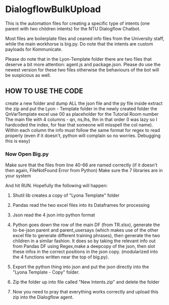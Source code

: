 # DialogflowBulkUpload

This is the automation files for creating a specific type of intents (one parent with two children intents) for the NTU Dialogflow Chatbot.

Most files are boilerplate files and ceaned info files from the University staff, while the main workhorse is big.py.
Do note that the intents are custom payloads for Kommunicate. 

Please do note that in the Lyon-Template folder there are two files that deserve a bit more attention: agent.js and package.json. Please do use the newest version for these two files otherwise the behaviours of the bot will be suspicious as well. 

## HOW TO USE THE CODE 

create a new folder and dump ALL the json file and the py file inside
extract the zip and put the Lyon - Template folder in the newly created folder
the QnVarTemplate excel use 00 as placeholder for the Tutorial Room number
The main file with 4 columns - qn, ns,lhs, lhn in that order (I was lazy so I hardcoded the index, for fear that someone will misspell the col name). Within each column the info must follow the same format for regex to read properly (even if it doesn't, python will complain so no worries. Debugging this is easy)

### Now Open Big.py

Make sure that the files from line 40-66 are named correctly (if it doesn't then again, FileNotFound Error from Python)
Make sure the 7 libraries are in your system

And hit RUN. Hopefully the following will happen:

1. Shutil lib creates a copy of "Lyona Template" folder
2. Pandas read the two excel files into its Dataframes for processing
3. Json read the 4 json into python format
4. Python goes down the row of the main DF (from TR.xlsx), generate the to-be-json parent and parent_usersays (which makes use of the other excel file to generate different training phrases), then generate the two children in a similar fashion. It does so by taking the relevant info out from Pandas DF using Regex,make a deepcopy of the json, then slot these infos in the correct positions in the json copy. (modularized into the 4 functions written near the top of big.py). 
5. Export the python thing into json and put the json directly into the "Lyona Template - Copy" folder.
6. Zip the folder up into file called "New Intents.zip" and delete the folder

7. Now you need to pray that everything works correctly and upload this zip into the Dialogflow agent. 

